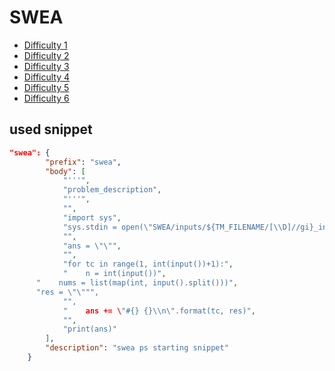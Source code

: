 # SWEA

- [Difficulty 1](d1)
- [Difficulty 2](d2)
- [Difficulty 3](d3)
- [Difficulty 4](d4)
- [Difficulty 5](d5)
- [Difficulty 6](d6)

## used snippet

```json
"swea": {
		"prefix": "swea",
		"body": [
			"'''",
			"problem_description",
			"'''",
			"",
			"import sys",
			"sys.stdin = open(\"SWEA/inputs/${TM_FILENAME/[\\D]//gi}_in.txt\", \"r\")",
			"",
			"ans = \"\"",
			"",
			"for tc in range(1, int(input())+1):",
			"    n = int(input())",
      "    nums = list(map(int, input().split()))",
      "res = \"\""",
			"",
			"    ans += \"#{} {}\\n\".format(tc, res)",
			"",
			"print(ans)"
		],
		"description": "swea ps starting snippet"
	}
```

